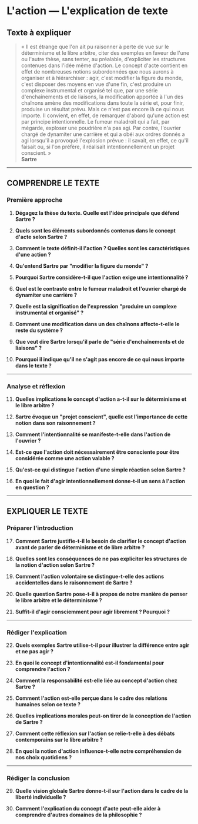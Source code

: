 # L'action — L'explication de texte

## Texte à expliquer
> « Il est étrange que l'on ait pu raisonner à perte de vue sur le déterminisme et le libre arbitre, citer des exemples en faveur de l'une ou l'autre thèse, sans tenter, au préalable, d'expliciter les structures contenues dans l'idée même d'action. Le concept d'acte contient en effet de nombreuses notions subordonnées que nous aurons à organiser et à hiérarchiser : agir, c'est modifier la figure du monde, c'est disposer des moyens en vue d'une fin, c'est produire un complexe instrumental et organisé tel que, par une série d'enchaînements et de liaisons, la modification apportée à l'un des chaînons amène des modifications dans toute la série et, pour finir, produise un résultat prévu. Mais ce n'est pas encore là ce qui nous importe. Il convient, en effet, de remarquer d'abord qu'une action est par principe intentionnelle. Le fumeur maladroit qui a fait, par mégarde, exploser une poudrière n'a pas agi. Par contre, l'ouvrier chargé de dynamiter une carrière et qui a obéi aux ordres donnés a agi lorsqu'il a provoqué l'explosion prévue : il savait, en effet, ce qu'il faisait ou, si l'on préfère, il réalisait intentionnellement un projet conscient. »  
> **Sartre** 

---

## COMPRENDRE LE TEXTE

### Première approche

1. **Dégagez la thèse du texte. Quelle est l'idée principale que défend Sartre ?**

2. **Quels sont les éléments subordonnés contenus dans le concept d'acte selon Sartre ?**

3. **Comment le texte définit-il l'action ? Quelles sont les caractéristiques d'une action ?**

4. **Qu'entend Sartre par "modifier la figure du monde" ?**

5. **Pourquoi Sartre considère-t-il que l'action exige une intentionnalité ?**

6. **Quel est le contraste entre le fumeur maladroit et l'ouvrier chargé de dynamiter une carrière ?**

7. **Quelle est la signification de l'expression "produire un complexe instrumental et organisé" ?**

8. **Comment une modification dans un des chaînons affecte-t-elle le reste du système ?**

9. **Que veut dire Sartre lorsqu'il parle de "série d'enchaînements et de liaisons" ?**

10. **Pourquoi il indique qu'il ne s'agit pas encore de ce qui nous importe dans le texte ?**

---

### Analyse et réflexion

11. **Quelles implications le concept d'action a-t-il sur le déterminisme et le libre arbitre ?**

12. **Sartre évoque un "projet conscient", quelle est l'importance de cette notion dans son raisonnement ?**

13. **Comment l'intentionnalité se manifeste-t-elle dans l'action de l'ouvrier ?**

14. **Est-ce que l'action doit nécessairement être consciente pour être considérée comme une action valable ?**

15. **Qu'est-ce qui distingue l'action d'une simple réaction selon Sartre ?**

16. **En quoi le fait d'agir intentionnellement donne-t-il un sens à l'action en question ?**

---

## EXPLIQUER LE TEXTE

### Préparer l'introduction

17. **Comment Sartre justifie-t-il le besoin de clarifier le concept d'action avant de parler de déterminisme et de libre arbitre ?**

18. **Quelles sont les conséquences de ne pas expliciter les structures de la notion d'action selon Sartre ?**

19. **Comment l'action volontaire se distingue-t-elle des actions accidentelles dans le raisonnement de Sartre ?**

20. **Quelle question Sartre pose-t-il à propos de notre manière de penser le libre arbitre et le déterminisme ?**

21. **Suffit-il d'agir consciemment pour agir librement ? Pourquoi ?**

---

### Rédiger l'explication

22. **Quels exemples Sartre utilise-t-il pour illustrer la différence entre agir et ne pas agir ?**

23. **En quoi le concept d'intentionnalité est-il fondamental pour comprendre l'action ?**

24. **Comment la responsabilité est-elle liée au concept d'action chez Sartre ?**

25. **Comment l'action est-elle perçue dans le cadre des relations humaines selon ce texte ?**

26. **Quelles implications morales peut-on tirer de la conception de l'action de Sartre ?**

27. **Comment cette réflexion sur l'action se relie-t-elle à des débats contemporains sur le libre arbitre ?**

28. **En quoi la notion d'action influence-t-elle notre compréhension de nos choix quotidiens ?**

---

### Rédiger la conclusion

29. **Quelle vision globale Sartre donne-t-il sur l'action dans le cadre de la liberté individuelle ?**

30. **Comment l'explication du concept d'acte peut-elle aider à comprendre d'autres domaines de la philosophie ?**